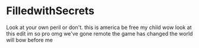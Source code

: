 # FilledwithSecrets
Look at your own peril
or don't. this is america be free my child
wow look at this edit im so pro
omg we've gone remote the game has changed the world will bow before me
